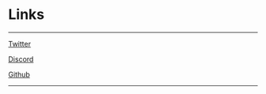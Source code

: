 # Links

----

[Twitter](https://twitter.com/MetaNEARton)

[Discord](https://discord.gg/duRgfwQdKf)

[Github](https://github.com/NEARton)

----